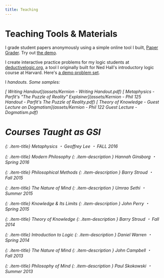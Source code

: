 ```yaml
---
title: Teaching
---
```


# Teaching Tools & Materials

I grade student papers anonymously using a simple online tool I built, [Paper Grader](http://papergrader.org). Try out [the demo](http://papergrader.org/demo).

I create interactive practice problems for my logic students at [deductivelogic.org](http://deductivelogic.org), a tool I originally built for Ned Hall's introductory logic course at Harvard. Here's [a demo problem set](http://deductivelogic.org/psets/demo).

I <i class="fa fa-heart" aria-hidden="true"> handouts. Some samples:

[<i class="fa fa-file-o" aria-hidden="true"></i> Writing Handout](assets/Kernion - Writing Handout.pdf)
[<i class="fa fa-file-o" aria-hidden="true"></i> Metaphysics - Parfit's "The Puzzle of Reality" Explainer](assets/Kernion - Phil 125 Handout - Parfit's The Puzzle of Reality.pdf)
[<i class="fa fa-file-o" aria-hidden="true"></i> Theory of Knowledge - Guest Lecture on Dogmatism](assets/Kernion - Phil 122 Guest Lecture - Dogmatism.pdf)


# Courses Taught as GSI

{: .item-title}
Metaphysics <span class="subtitle">・ Geoffrey Lee ・ FALL 2016</span>

{: .item-title}
Modern Philosophy
{: .item-description } 
Hannah Ginsborg ・ Spring 2016

{: .item-title}
Philosophical Methods
{: .item-description } 
Barry Stroud ・  Fall 2015

{: .item-title}
The Nature of Mind
{: .item-description }
Umrao Sethi ・ Summer 2015

{: .item-title}
Knowledge & Its Limits
{: .item-description }
John Perry ・ Spring 2015

{: .item-title}
Theory of Knowledge
{: .item-description }
Barry Stroud ・ Fall 2014

{: .item-title}
Introduction to Logic
{: .item-description }
Daniel Warren ・ Spring 2014

{: .item-title}
The Nature of Mind
{: .item-description }
John Campbell ・ Fall 2013

{: .item-title}
Philosophy of Mind
{: .item-description }
Paul Skokowski ・ Summer 2013
